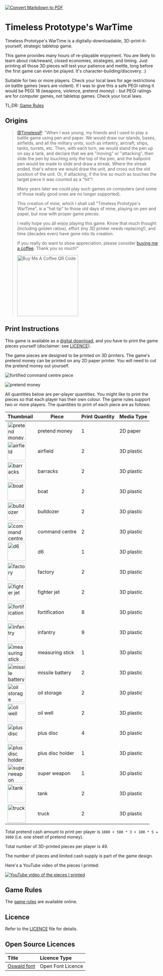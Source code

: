 [![Convert Markdown to PDF](https://github.com/TimelessP/wartime/actions/workflows/convert-to-pdf.yml/badge.svg)](https://github.com/TimelessP/wartime/actions/workflows/convert-to-pdf.yml)

# Timeless Prototype's WarTime

Timeless Prototype's WarTime is a digitally-downloadable, 3D-print-it-yourself, strategic tabletop game.

This game provides many hours of re-playable enjoyment. You are likely to learn about risk/reward, closed economies, strategies, and timing. Just printing all those 3D pieces will test your patience and mettle, long before the first game can even be played. It's character-building/discovery. :)

Suitable for two or more players. Check your local laws for age restrictions on battle games (wars are violent). If I was to give this a safe PEGI rating it would be PEGI 18 (weapons, violence, pretend money) - but PEGI ratings are for computer games, not tabletop games. Check your local laws.

TL;DR: [Game Rules](wartime-rules.md)

## Origins

> [@TimelessP](https://github.com/TimelessP): "When I was young, my friends and I used to play a battle game using pen and paper. We would draw our islands, bases, airfields, and all the military units, such as infantry, aircraft, ships, tanks, turrets, etc. Then, with each turn, we would stand the pen up on say a tank, and declare that we are "moving" or "attacking", then slide the pen by touching only the top of the pen, and the ballpoint pen would be made to slide and draw a streak. Where the streak ended, that's where we would draw the unit, and cross out the old position of the unit. Or, if attacking, if the line so much as touches the target piece it was counted as a "hit"!
> 
> Many years later we could play such games on computers (and some of those really good ones are no longer supported).
> 
> This creation of mine, which I shall call "Timeless Prototype's WarTime", is a "hat tip" to those old days of mine, playing on pen and paper, but now with proper game pieces.
> 
> I really hope you all enjoy playing this game. Know that much thought (including golden ratios), effort (my 3D printer needs replacing!), and time (decades even) have gone into its creation.
> 
> If you really do want to show appreciation, please consider [buying me a coffee](https://www.buymeacoffee.com/timelessp). Thank you so much!"
> 
> <img src="media/images/bmc_qr.png" width="200" height="200" alt="Buy Me A Coffee QR Code" />

## Print Instructions

This game is available as a [digital download](https://github.com/TimelessP/wartime), and you have to print the game pieces yourself (disclaimer: see [LICENCE](LICENSE.txt)).

The game pieces are designed to be printed on 3D printers. The game's pretend money can be printed on any 2D paper
printer. You will need to cut the pretend money out yourself.

![fortified command centre piece](media/thumbnails/thumbnail-command-centre-fortified.png "fortified command centre")

![pretend money](media/paper/wartime-pretend-money.png "pretend money")

All quantities below are per-player quantities. You might like to print the pieces so that each player has their own
colour. The game rules support two or more players. The quantities to print of each piece are as follows:

| Thumbnail                                                                                                                                                                        | Piece            | Print Quantity | Media Type |
|:---------------------------------------------------------------------------------------------------------------------------------------------------------------------------------|------------------|----------------|------------|
| [<img src="media/paper/wartime-pretend-money.png" alt="pretend money" width="60" height="60" />](media/paper/wartime-pretend-money.pdf)                                          | pretend money    | 1              | 2D paper   |
| [<img src="media/thumbnails/thumbnail-airfield.png" alt="airfield" width="60" height="60" />](media/3d-prints/3dpiece-airfield.stl "airfield")                                   | airfield         | 2              | 3D plastic |
| [<img src="media/thumbnails/thumbnail-barracks.png" alt="barracks" width="60" height="60" />](media/3d-prints/3dpiece-barracks.stl "barracks")                                   | barracks         | 2              | 3D plastic |
| [<img src="media/thumbnails/thumbnail-boat.png" alt="boat" width="60" height="60" />](media/3d-prints/3dpiece-boat.stl "boat")                                                   | boat             | 2              | 3D plastic |
| [<img src="media/thumbnails/thumbnail-bulldozer.png" alt="bulldozer" width="60" height="60" />](media/3d-prints/3dpiece-bulldozer.stl "bulldozer")                               | bulldozer        | 2              | 3D plastic |
| [<img src="media/thumbnails/thumbnail-command-centre.png" alt="command centre" width="60" height="60" />](media/3d-prints/3dpiece-command-centre.stl "command centre")           | command centre   | 2              | 3D plastic |
| [<img src="media/thumbnails/thumbnail-d6.png" alt="d6" width="60" height="60" />](media/3d-prints/3dpiece-d6.stl "d6")                                                           | d6               | 1              | 3D plastic |
| [<img src="media/thumbnails/thumbnail-factory.png" alt="factory" width="60" height="60" />](media/3d-prints/3dpiece-factory.stl "factory")                                       | factory          | 2              | 3D plastic |
| [<img src="media/thumbnails/thumbnail-fighter-jet.png" alt="fighter jet" width="60" height="60" />](media/3d-prints/3dpiece-fighter-jet.stl "fighter jet")                       | fighter jet      | 2              | 3D plastic |
| [<img src="media/thumbnails/thumbnail-fortification.png" alt="fortification" width="60" height="60" />](media/3d-prints/3dpiece-fortification.stl "fortification")               | fortification    | 8              | 3D plastic |
| [<img src="media/thumbnails/thumbnail-infantry.png" alt="infantry" width="60" height="60" />](media/3d-prints/3dpiece-infantry.stl "infantry")                                   | infantry         | 9              | 3D plastic |
| [<img src="media/thumbnails/thumbnail-measuring-stick.png" alt="measuring stick" width="60" height="60" />](media/3d-prints/3dpiece-measuring-stick.stl "measuring stick")       | measuring stick  | 1              | 3D plastic |
| [<img src="media/thumbnails/thumbnail-missile-battery.png" alt="missile battery" width="60" height="60" />](media/3d-prints/3dpiece-missile-battery.stl "missile battery")       | missile battery  | 2              | 3D plastic |
| [<img src="media/thumbnails/thumbnail-oil-storage.png" alt="oil storage" width="60" height="60" />](media/3d-prints/3dpiece-oil-storage.stl "oil storage")                       | oil storage      | 2              | 3D plastic |
| [<img src="media/thumbnails/thumbnail-oil-well.png" alt="oil well" width="60" height="60" />](media/3d-prints/3dpiece-oil-well.stl "oil well")                                   | oil well         | 2              | 3D plastic |
| [<img src="media/thumbnails/thumbnail-plus-disc-holder-1.png" alt="plus disc" width="60" height="60" />](media/3d-prints/3dpiece-plus-disc.stl "plus disc")                      | plus disc        | 4              | 3D plastic |
| [<img src="media/thumbnails/thumbnail-plus-disc-holder-2.png" alt="plus disc holder" width="60" height="60" />](media/3d-prints/3dpiece-plus-disc-holder.stl "plus disc holder") | plus disc holder | 1              | 3D plastic |
| [<img src="media/thumbnails/thumbnail-superweapon.png" alt="superweapon" width="60" height="60" />](media/3d-prints/3dpiece-superweapon.stl "superweapon")                       | super weapon     | 1              | 3D plastic |
| [<img src="media/thumbnails/thumbnail-tank.png" alt="tank" width="60" height="60" />](media/3d-prints/3dpiece-tank.stl "tank")                                                   | tank             | 2              | 3D plastic |
| [<img src="media/thumbnails/thumbnail-truck.png" alt="truck" width="60" height="60" />](media/3d-prints/3dpiece-truck.stl "truck")                                               | truck            | 2              | 3D plastic |

Total pretend cash amount to print per player is `1000 + 500 * 3 + 100 * 5 = 3000` (i.e. one sheet of pretend money).

Total number of 3D-printed pieces per player is 49.

The number of pieces and limited cash supply is part of the game design.

Here's a YouTube video of the pieces I printed:

[![YouTube video of the pieces I printed](https://img.youtube.com/vi/7DOfBi7nyT8/0.jpg)](https://youtu.be/7DOfBi7nyT8)

## Game Rules

The [game rules](wartime-rules.md) are available online. 

## Licence

Refer to the [LICENCE](LICENSE.txt) file for details.

## Open Source Licences

| Title                                                                                                                        | Licence Type      |
|:-----------------------------------------------------------------------------------------------------------------------------|:------------------|
| [Oswald font](https://fonts.google.com/specimen/Oswald?preview.text=1234567890&preview.text_type=custom&category=Sans+Serif) | Open Font Licence |
